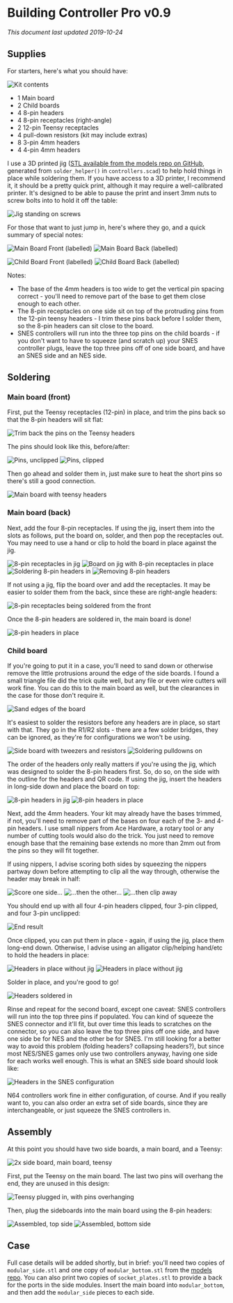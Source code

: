 # Building Controller Pro v0.9

_This document last updated 2019-10-24_

## Supplies

For starters, here's what you should have:

![Kit contents](img/sz/600/parts_labelled_boxed.jpg)

- 1 Main board 
- 2 Child boards
- 4 8-pin headers
- 4 8-pin receptacles (right-angle)
- 2 12-pin Teensy receptacles
- 4 pull-down resistors (kit may include extras)
- 8 3-pin 4mm headers
- 4 4-pin 4mm headers

I use a 3D printed jig ([STL available from the models repo on GitHub](https://github.com/cincodenada/old_controllers-models/blob/master/stl/solder_helper.stl), generated from `solder_helper()` in `controllers.scad`) to help hold things in place while soldering them. If you have access to a 3D printer, I recommend it, it should be a pretty quick print, although it may require a well-calibrated printer. It's designed to be able to pause the print and insert 3mm nuts to screw bolts into to hold it off the table:

![Jig standing on screws](img/sz/400/jig.jpg)

For those that want to just jump in, here's where they go, and a quick summary of special notes:

![Main Board Front (labelled)](img/sz/400/mainboard_front_labelled.jpg)
![Main Board Back (labelled)](img/sz/400/mainboard_back_labelled.jpg)

![Child Board Front (labelled)](img/sz/400/sideboard_front_labelled.jpg)
![Child Board Back (labelled)](img/sz/400/sideboard_back_labelled.jpg)

Notes:

- The base of the 4mm headers is too wide to get the vertical pin spacing correct - you'll need to remove part of the base to get them close enough to each other.
- The 8-pin receptacles on one side sit on top of the protruding pins from the 12-pin teensy headers - I trim these pins back before I solder them, so the 8-pin headers can sit close to the board.
- SNES controllers will run into the three top pins on the child boards - if you don't want to have to squeeze (and scratch up) your SNES controller plugs, leave the top three pins off of one side board, and have an SNES side and an NES side.

## Soldering

### Main board (front)

First, put the Teensy receptacles (12-pin) in place, and trim the pins back so that the 8-pin headers will sit flat:

![Trim back the pins on the Teensy headers](img/sz/600/clip_leads.jpg)

The pins should look like this, before/after:

![Pins, unclipped](img/sz/400/clipped_before.jpg)
![Pins, clipped](img/sz/400/clipped_after.jpg)

Then go ahead and solder them in, just make sure to heat the short pins so there's still a good connection.

![Main board with teensy headers](img/sz/600/teensy_headers.jpg)

### Main board (back)

Next, add the four 8-pin receptacles. If using the jig, insert them into the slots as follows, put the board on, solder, and then pop the receptacles out. You may need to use a hand or clip to hold the board in place against the jig.

![8-pin receptacles in jig](img/sz/400/8pin_headers_frame.jpg)
![Board on jig with 8-pin receptacles in place](img/sz/400/8pin_headers_with_board.jpg)
![Soldering 8-pin headers in](img/sz/400/8pin_headers_fromfront.jpg)
![Removing 8-pin headers](img/sz/400/8pin_headers_remove.jpg)

If not using a jig, flip the board over and add the receptacles. It may be easier to solder them from the back, since these are right-angle headers:

![8-pin receptacles being soldered from the front](img/sz/600/8pin_headers_fromback.jpg)

Once the 8-pin headers are soldered in, the main board is done!

![8-pin headers in place](img/sz/600/8pin_headers_finished.jpg)

### Child board

If you're going to put it in a case, you'll need to sand down or otherwise remove the little protrusions around the edge of the side boards. I found a small triangle file did the trick quite well, but any file or even wire cutters will work fine. You can do this to the main board as well, but the clearances in the case for those don't require it.
 
![Sand edges of the board](img/sz/600/child_sand_edges.jpg)

It's easiest to solder the resistors before any headers are in place, so start with that. They go in the R1/R2 slots - there are a few solder bridges, they can be ignored, as they're for configurations we won't be using.

![Side board with tweezers and resistors](img/sz/400/pulldown_prep.jpg)
![Soldering pulldowns on](img/sz/400/pulldown_solder.jpg)

The order of the headers only really matters if you're using the jig, which was designed to solder the 8-pin headers first. So, do so, on the side with the outline for the headers and QR code. If using the jig, insert the headers in long-side down and place the board on top:

![8-pin headers in jig](img/sz/400/8pin_header.jpg)
![8-pin headers in place](img/sz/400/8pin_headers_in_place.jpg)

Next, add the 4mm headers. Your kit may already have the bases trimmed, if not, you'll need to remove part of the bases on four each of the 3- and 4-pin headers. I use small nippers from Ace Hardware, a rotary tool or any number of cutting tools would also do the trick. You just need to remove enough base that the remaining base extends no more than 2mm out from the pins so they will fit together.

If using nippers, I advise scoring both sides by squeezing the nippers partway down before attempting to clip all the way through, otherwise the header may break in half:

![Score one side...](img/sz/400/header_clip_1.jpg)
![...then the other...](img/sz/400/header_clip_2.jpg)
![...then clip away](img/sz/400/header_clip_3.jpg)

You should end up with all four 4-pin headers clipped, four 3-pin clipped, and four 3-pin unclipped:

![End result](img/sz/600/headers_clipped.jpg)

Once clipped, you can put them in place - again, if using the jig, place them long-end down. Otherwise, I advise using an alligator clip/helping hand/etc to hold the headers in place:

![Headers in place without jig](img/sz/400/headers_in_place.jpg)
![Headers in place without jig](img/sz/400/headers_in_frame.jpg)

Solder in place, and you're good to go!

![Headers soldered in](img/sz/600/headers_done.jpg)

Rinse and repeat for the second board, except one caveat: SNES controllers will run into the top three pins if populated. You can kind of squeeze the SNES connector and it'll fit, but over time this leads to scratches on the connector, so you can also leave the top three pins off one side, and have one side be for NES and the other be for SNES. I'm still looking for a better way to avoid this problem (folding headers? collapsing headers?), but since most NES/SNES games only use two controllers anyway, having one side for each works well enough. This is what an SNES side board should look like:

![Headers in the SNES configuration](img/sz/600/headers_snes.jpg)

N64 controllers work fine in either configuration, of course. And if you really want to, you can also order an extra set of side boards, since they are interchangeable, or just squeeze the SNES controllers in.

## Assembly

At this point you should have two side boards, a main board, and a Teensy:

![2x side board, main board, teensy](img/sz/400/boards_separate.jpg)

First, put the Teensy on the main board. The last two pins will overhang the end, they are unused in this design:

![Teensy plugged in, with pins overhanging](img/sz/400/teensy_overhang.jpg)

Then, plug the sideboards into the main board using the 8-pin headers:

![Assembled, top side](img/sz/400/boards_together.jpg)
![Assembled, bottom side](img/sz/400/boards_together_upside_down.jpg)

## Case

Full case details will be added shortly, but in brief: you'll need two copies of `modular_side.stl` and one copy of `modular_bottom.stl` from the [models repo](https://github.com/cincodenada/old_controllers-models/tree/master/stl). You can also print two copies of `socket_plates.stl` to provide a back for the ports in the side modules. Insert the main board into `modular_bottom`, and then add the `modular_side` pieces to each side. 
